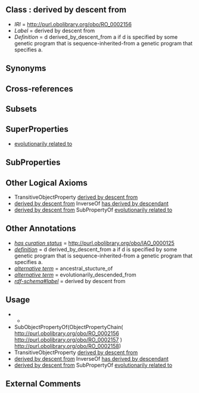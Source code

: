 
## Class : derived by descent from

 * *IRI* = http://purl.obolibrary.org/obo/RO_0002156
 * *Label* = derived by descent from
 * *Definition* = d derived_by_descent_from a if d is specified by some genetic program that is sequence-inherited-from a genetic program that specifies a.

## Synonyms


## Cross-references


## Subsets


## SuperProperties

 * [evolutionarily related to](../../RO/20/RO_0002320.md)

## SubProperties


## Other Logical Axioms

 * TransitiveObjectProperty [derived by descent from](../../RO/56/RO_0002156.md)
 * [derived by descent from](../../RO/56/RO_0002156.md) InverseOf [has derived by descendant](../../RO/57/RO_0002157.md)
 * [derived by descent from](../../RO/56/RO_0002156.md) SubPropertyOf [evolutionarily related to](../../RO/20/RO_0002320.md)

## Other Annotations

 * *[has curation status](../../IAO/14/IAO_0000114.md)* = http://purl.obolibrary.org/obo/IAO_0000125
 * *[definition](../../IAO/15/IAO_0000115.md)* = d derived_by_descent_from a if d is specified by some genetic program that is sequence-inherited-from a genetic program that specifies a.
 * *[alternative term](../../IAO/18/IAO_0000118.md)* = ancestral_stucture_of
 * *[alternative term](../../IAO/18/IAO_0000118.md)* = evolutionarily_descended_from
 * *[rdf-schema#label](../../el/rdf-schema#label.md)* = derived by descent from

## Usage

 * -
 * SubObjectPropertyOf(ObjectPropertyChain( <http://purl.obolibrary.org/obo/RO_0002156> <http://purl.obolibrary.org/obo/RO_0002157> ) <http://purl.obolibrary.org/obo/RO_0002158>)
 * TransitiveObjectProperty [derived by descent from](../../RO/56/RO_0002156.md)
 * [derived by descent from](../../RO/56/RO_0002156.md) InverseOf [has derived by descendant](../../RO/57/RO_0002157.md)
 * [derived by descent from](../../RO/56/RO_0002156.md) SubPropertyOf [evolutionarily related to](../../RO/20/RO_0002320.md)

## External Comments

